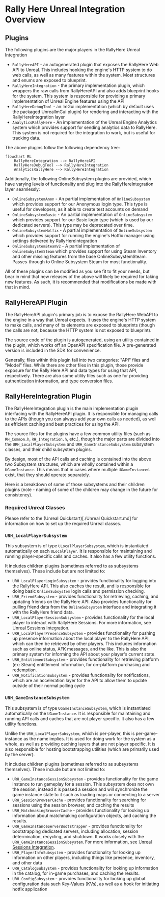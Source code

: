 # Rally Here Unreal Integration Overview

## Plugins

The following plugins are the major players in the RallyHere Unreal Integration

- `RallyHereAPI` - an autogenerated plugin that exposes the RallyHere Web API to Unreal.  This includes hooking the engine's HTTP system to do web calls, as well as many features within the system.  Most structures and enums are exposed to blueprint.
- `RallyHereIntegration` - the primary implementation plugin, which wrappers the raw calls from RallyHereAPI and also adds blueprint hooks for the system.  This system is responsible for providing a primary implementation of Unreal Engine features using the API
- `RallyHereDebugTool` - an ImGui implementation (which by default uses the packaged UnrealImGui plugin) for rendering and interacting with the RallyHereIntegration layer
- `AnalyticsRallyHere` - An implementation of the Unreal Engine Analytics system which provides support for sending analytics data to RallyHere.  This system is not required for the integration to work, but is useful for tracking data.

The above plugins follow the following dependency tree:

```mermaid
flowchart RL
    RallyHereIntegration --> RallyHereAPI 
    RallyHereDebugTool --> RallyHereIntegration
    AnalyticsRallyHere --> RallyHereIntegration
```

Additionally, the following OnlineSubsystem plugins are provided, which have varying levels of functionality and plug into the RallyHereIntegration layer seamlessly:
- `OnlineSubsystemAnon` - An partial implementation of `OnlineSubsystem` which provides support for our Anonymous login type.  This type is useful for developers, as it able to create test accounts on demand
- `OnlineSubsystemBasic` - An partial implementation of `OnlineSubsystem` which provides support for our Basic login type (which is used by our dedicated servers).  This type may be deprecated over time.
- `OnlineSubsystemHotfix` - A partial implementation of `OnlineSubsystem` which provides support for running the engine's Hotfix manager using settings delivered by RallyHereIntegration
- `OnlineSubsystemSteamV2` - A partial implementation of `OnlineSubystemSteam` which provides support for using Steam Inventory and other missing features from the base OnlineSubsystemSteam.  Passes-through to Online Subsystem Steam for most functionality.

All of these plugins can be modified as you see fit to fit your needs, but bear in mind that new releases of the above will likely be required for taking new features.  As such, it is recommended that modifications be made with that in mind.

## RallyHereAPI Plugin

The RallyHereAPI plugin's primary job is to expose the RallyHere WebAPI to the engine in a way that Unreal expects.  It uses the engine's HTTP system to make calls, and many of its elements are exposed to blueprints (though the calls are not, because the HTTP system is not exposed to blueprint).

The source code of the plugin is autogenerated, using an utility contained in the plugin, which works off an OpenAPI specification file.  A pre-generated version is included in the SDK for convenience.

Generally, files within this plugin fall into two categories: "API" files and "Model" files.  While there are other files in this plugin, those provide exposure for the Rally Here API and data types for using that API, respectively.  There are also some utility files such as one for providing authentication information, and type conversion files.

## RallyHereIntegration Plugin

The RallyHereIntegration plugin is the main implementation plugin interfacing with the RallyHereAPI plugin.  It is responsible for managing calls to the APIs (though you can always add your own calls as needed), as well as efficient caching and best practices for using the API.

The source files for the plugins have a few common utility files (such as `RH_Common.h`, `RH_Integration.h`, etc.), though the major parts are divided into the `URH_LocalPlayerSubsystem` and `URH_GameInstanceSubsystem` subsystem classes, and their child subsystem plugins.

By design, most of the API calls and caching is contained into the above two Subsystem structures, which are wholly contained within a `UGameInstance`.  This means that in cases where multiple `UGameInstance`s exist, that they should operate separately.

Here is a breakdown of some of those subsystems and their children plugins (note - naming of some of the children may change in the future for consistency).

### Required Unreal Classes

Please refer to the (Unreal Quickstart)[./Unreal Quickstart.md] for information on how to set up the required Unreal classes.

### `URH_LocalPlayerSubsystem`

This subsystem is of type `ULocalPlayerSubsystem`, which is instantiated automatically on each `ULocalPlayer`.  It is responsible for maintaining and running player-specific calls and caches.  It also has a few utility functions.

It includes children plugins (sometimes referred to as subsystems themselves).  These include but are not limited to:

- `URH_LocalPlayerLoginSubsystem` - provides functionality for logging into the RallyHere API.  This also caches the result, and is responsible for doing basic `OnlineSubsystem` login calls and permission checking.
- `URH_FriendSubsystem` - provides functionality for retrieving, caching, and updating friends on the RallyHere API.  Also provides functionality for pulling friend data from the `OnlineSubsystem` interface and integrating it with the RallyHere friend data.
- `URH_LocalPlayerSessionSubsystem` - provides functionality for the local player to interact with RallyHere Sessions.  For more information, see [Unreal Sessions Integration](./Unreal%20Sessions%20Integration.md).
- `URH_LocalPlayerPresenceSubsystem` - provides functionality for pushing up presence information about the local player to the RallyHere API, which can then be retrieved by other players.  This includes information such as online status, AFK messages, and the like.  This is also the primary system for informing the API about your player's current state.
- `URH_EntitlementSubsystem` - provides functionality for retrieving platform (ex: Steam) entitlement information, for on-platform purchasing and redemption.
- `URH_NotificationSubsystem` - provides functionality for notifications, which are an acceleration layer for the API to allow them to update outside of their normal polling cycle

### `URH_GameInstanceSubsystem`

This subsystem is of type `UGameInstanceSubsystem`, which is instantiated automatically on the `UGameInstance`.  It is responsible for maintaining and running API calls and caches that are not player specific.  It also has a few utility functions.

Unlike the `URH_LocalPlayerSubsystem`, which is per-player, this is per-game-instance as the name implies.  It is used for doing work for the system as a whole, as well as providing caching layers that are not player specific.  It is also responsible for hosting bootstrapping utilities (which are primarily used by the server).

It includes children plugins (sometimes referred to as subsystems themselves).  These include but are not limited to:

- `URH_GameInstanceSessionSubsystem` - provides functionality for the game instance to run gameplay for a session.  This subsystem does not own the session, instead it is passed a session and will synchronize the game instance state to it such as loading maps or connecting to a server
- `URH_SessionBrowserCache` - provides functionality for searching for sessions using the session browser, and caching the results
- `URH_MatchmakingBrowserCache` - provides functionality for looking up information about matchmaking configuration objects, and caching the results.
- `URH_GameInstanceServerBootstrapper` - provides functionality for bootstrapping dedicated servers, including allocation, session determination, recycling, and shutdown.  It works closely with the `URH_GameInstanceSessionSubsystem`.  For more information, see [Unreal Sessions Integration](./Unreal%20Sessions%20Integration.md).
- `URH_PlayerInfoSubsystem` - provides functionality for looking up information on other players, including things like presence, inventory, and other data
- `URH_CatalogSubsystem` - provides functionality for looking up information in the catalog, for in-game purchases, and caching the results.
- `URH_ConfigSubsystem` - provides functionality for looking up global configuration data such Key-Values (KVs), as well as a hook for initiating hotfix application

